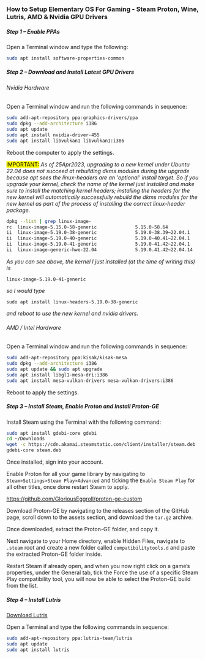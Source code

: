 ### How to Setup Elementary OS For Gaming - Steam Proton, Wine, Lutris, AMD & Nvidia GPU Drivers

##### Step 1 – Enable PPAs

Open a Terminal window and type the following:

```bash
sudo apt install software-properties-common    
```

##### Step 2 – Download and Install Latest GPU Drivers

###### Nvidia Hardware

Open a Terminal window and run the following commands in sequence:

```bash
sudo add-apt-repository ppa:graphics-drivers/ppa  
sudo dpkg --add-architecture i386  
sudo apt update  
sudo apt install nvidia-driver-455  
sudo apt install libvulkan1 libvulkan1:i386
```

Reboot the computer to apply the settings.

<mark>IMPORTANT:</mark>  *As of 25Apr2023, upgrading to a new kernel under Ubuntu 22.04 does not succeed at rebuilding dkms modules during the upgrade because apt sees the linux-headers are an 'optional' install target. So if you upgrade your kernel, check the name of the kernel just installed and make sure to install the matching kernel headers; installing the headers for the new kernel will automatically successfully rebuild the dkms modules for the new kernel as part of the process of installing the correct linux-header package.*

``` bash
dpkg --list | grep linux-image-
rc  linux-image-5.15.0-58-generic              5.15.0-58.64                                     amd64        Signed kernel image generic
ii  linux-image-5.19.0-38-generic              5.19.0-38.39~22.04.1                             amd64        Signed kernel image generic
ii  linux-image-5.19.0-40-generic              5.19.0-40.41~22.04.1                             amd64        Signed kernel image generic
ii  linux-image-5.19.0-41-generic              5.19.0-41.42~22.04.1                             amd64        Signed kernel image generic
ii  linux-image-generic-hwe-22.04              5.19.0.41.42~22.04.14                            amd64        Generic Linux kernel image

```

*As you can see above, the kernel I just installed (at the time of writing this) is* 

`linux-image-5.19.0-41-generic` 

*so I would type* 

`sudo apt install linux-headers-5.19.0-38-generic` 

*and reboot to use the new kernel and nvidia drivers.*

###### AMD / Intel Hardware

Open a Terminal window and run the following commands in sequence:

```bash
sudo add-apt-repository ppa:kisak/kisak-mesa  
sudo dpkg --add-architecture i386  
sudo apt update && sudo apt upgrade  
sudo apt install libgl1-mesa-dri:i386  
sudo apt install mesa-vulkan-drivers mesa-vulkan-drivers:i386 
```

Reboot to apply the settings. ​

##### Step 3 – Install Steam, Enable Proton and Install Proton-GE

Install Steam using the Terminal with the following command:

```bash
sudo apt install gdebi-core gdebi
cd ~/Downloads
wget -c https://cdn.akamai.steamstatic.com/client/installer/steam.deb
gdebi-core steam.deb
```

Once installed, sign into your account.

Enable Proton for all your game library by navigating to `Steam>Settings>Steam Play>Advanced` and ticking the `Enable Steam Play` for all other titles, once done restart Steam to apply.

https://github.com/GloriousEggroll/proton-ge-custom

Download Proton-GE by navigating to the releases section of the GitHub page, scroll down to the assets section, and download the `tar.gz` archive.

Once downloaded, extract the Proton-GE folder, and copy it.

Next navigate to your Home directory, enable Hidden Files, navigate to `.steam` root and create a new folder called `compatibilitytools.d` and paste the extracted Proton-GE folder inside.

Restart Steam if already open, and when you now right click on a game’s properties, under the General tab, tick the Force the use of a specific Steam Play compatibility tool, you will now be able to select the Proton-GE build from the list. ​

##### Step 4 – Install Lutris

[Download Lutris](https://lutris.net/downloads/)

Open a Terminal and type the following commands in sequence:

```bash
sudo add-apt-repository ppa:lutris-team/lutris  
sudo apt update  
sudo apt install lutris
```

